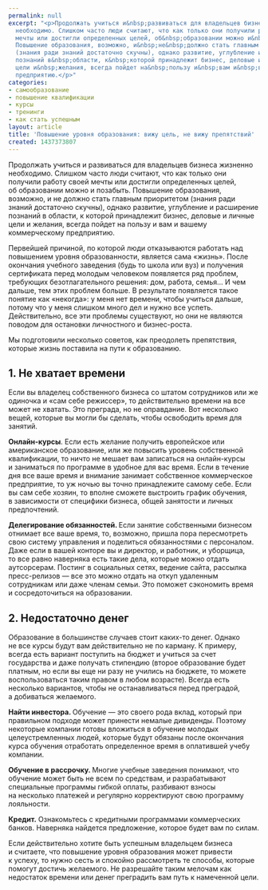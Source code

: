 ```yaml
---
permalink: null
excerpt: "<p>Продолжать учиться и&nbsp;развиваться для владельцев бизнеса жизненно
  необходимо. Слишком часто люди считают, что как только они получили работу своей
  мечты или достигли определенных целей, об&nbsp;образовании можно и&nbsp;позабыть.
  Повышение образования, возможно, и&nbsp;не&nbsp;должно стать главным приоритетом
  (знания ради знаний достаточно скучны), однако развитие, углубление и&nbsp;расширение
  познаний в&nbsp;области, к&nbsp;которой принадлежит бизнес, деловые и&nbsp;личные
  цели и&nbsp;желания, всегда пойдет на&nbsp;пользу и&nbsp;вам и&nbsp;вашему коммерческому
  предприятию.</p>"
categories:
- самообразование
- повышение квалификации
- курсы
- тренинги
- как стать успешным
layout: article
title: 'Повышение уровня образования: вижу цель, не вижу препятствий'
created: 1437373807
---
```

<p>Продолжать учиться и&nbsp;развиваться для владельцев бизнеса жизненно необходимо. Слишком часто люди считают, что как только они получили работу своей мечты или достигли определенных целей, об&nbsp;образовании можно и&nbsp;позабыть. Повышение образования, возможно, и&nbsp;не&nbsp;должно стать главным приоритетом (знания ради знаний достаточно скучны), однако развитие, углубление и&nbsp;расширение познаний в&nbsp;области, к&nbsp;которой принадлежит бизнес, деловые и&nbsp;личные цели и&nbsp;желания, всегда пойдет на&nbsp;пользу и&nbsp;вам и&nbsp;вашему коммерческому предприятию.</p>
<p>Первейшей причиной, по&nbsp;которой люди отказываются работать над повышением уровня образованности, является сама «жизнь». После окончания учебного заведения (будь то&nbsp;школа или вуз) и&nbsp;получения сертификата перед молодым человеком появляется ряд проблем, требующих безотлагательного решения: дом, работа, семья... И&nbsp;чем дальше, тем этих проблем больше. В&nbsp;результате появляется такое понятие как «некогда»: у&nbsp;меня нет времени, чтобы учиться дальше, потому что у&nbsp;меня слишком много дел и&nbsp;нужно все успеть. Действительно, все эти проблемы существуют, но&nbsp;они не&nbsp;являются поводом для остановки личностного и&nbsp;бизнес-роста. </p>
<p>Мы&nbsp;подготовили несколько советов, как преодолеть препятствия, которые жизнь поставила на&nbsp;пути к&nbsp;образованию.</p>
<h2>1. Не&nbsp;хватает времени</h2>
<p>Если вы&nbsp;владелец собственного бизнеса со&nbsp;штатом сотрудников или&nbsp;же одиночка и&nbsp;«сам себе режиссер», то&nbsp;действительно времени на&nbsp;все может не&nbsp;хватать. Это преграда, но&nbsp;не&nbsp;оправдание. Вот несколько вещей, которые вы&nbsp;могли&nbsp;бы сделать, чтобы освободить время для занятий.</p>
<p><strong>Онлайн-курсы</strong>. Если есть желание получить европейское или американское образование, или&nbsp;же повысить уровень собственной квалификации, то&nbsp;ничто не&nbsp;мешает вам записаться на&nbsp;онлайн-курсы и&nbsp;заниматься по&nbsp;программе в&nbsp;удобное для вас время. Если в&nbsp;течение дня все ваше время и&nbsp;внимание занимает собственное коммерческое предприятие, то&nbsp;уж&nbsp;ночью вы&nbsp;точно принадлежите самому себе. Если вы&nbsp;сам себе хозяин, то&nbsp;вполне сможете выстроить график обучения, в&nbsp;зависимости от&nbsp;специфики бизнеса, общей занятости и&nbsp;личных предпочтений.</p>
<p><strong>Делегирование обязанностей. </strong>Если занятие собственными бизнесом отнимает все ваше время, то, возможно, пришла пора пересмотреть свою систему управления и&nbsp;поделиться обязанностями с&nbsp;персоналом. Даже если в&nbsp;вашей конторе вы&nbsp;и&nbsp;директор, и&nbsp;работник, и&nbsp;уборщица, то&nbsp;все равно наверняка есть такие дела, которые можно отдать аутсорсерам. Постинг в&nbsp;социальных сетях, ведение сайта, рассылка пресс-релизов&nbsp;— все это можно отдать на&nbsp;откуп удаленным сотрудникам или даже членам семьи. Это поможет сэкономить время и&nbsp;сосредоточиться на&nbsp;образовании.</p>
<h2>2. Недостаточно денег</h2>
<p>Образование в&nbsp;большинстве случаев стоит каких-то денег. Однако не&nbsp;все курсы будут вам действительно не&nbsp;по&nbsp;карману. К&nbsp;примеру, всегда есть вариант поступить на&nbsp;бюджет и&nbsp;учиться за&nbsp;счет государства и&nbsp;даже получать стипендию (второе образование будет платным, но&nbsp;если вы&nbsp;еще ни&nbsp;разу не&nbsp;учились на&nbsp;бюджете, то&nbsp;можете воспользоваться таким правом в&nbsp;любом возрасте). Всегда есть несколько вариантов, чтобы не&nbsp;останавливаться перед преградой, а&nbsp;добиваться желаемого. </p>
<p><strong>Найти инвестора. </strong>Обучение&nbsp;— это своего рода вклад, который при правильном подходе может принести немалые дивиденды. Поэтому некоторые компании готовы вложиться в&nbsp;обучение молодых целеустремленных людей, которые будут обязаны после окончания курса обучения отработать определенное время в&nbsp;оплатившей учебу компании.</p>
<p><strong>Обучение в&nbsp;рассрочку. </strong>Многие учебные заведения понимают, что обучение может быть не&nbsp;всем по&nbsp;средствам, и&nbsp;разрабатывают специальные программы гибкой оплаты, разбивают взносы на&nbsp;несколько платежей и&nbsp;регулярно корректируют свою программу лояльности.</p>
<p><strong>Кредит.</strong> Ознакомьтесь с&nbsp;кредитными программами коммерческих банков. Наверняка найдется предложение, которое будет вам по&nbsp;силам.</p>
<p>Если действительно хотите быть успешным владельцем бизнеса и&nbsp;считаете, что повышение уровня образования может привести к&nbsp;успеху, то&nbsp;нужно сесть и&nbsp;спокойно рассмотреть те&nbsp;способы, которые помогут достичь желаемого. Не&nbsp;разрешайте таким мелочам как недостаток времени или денег преградить вам путь к&nbsp;намеченной цели.</p>
